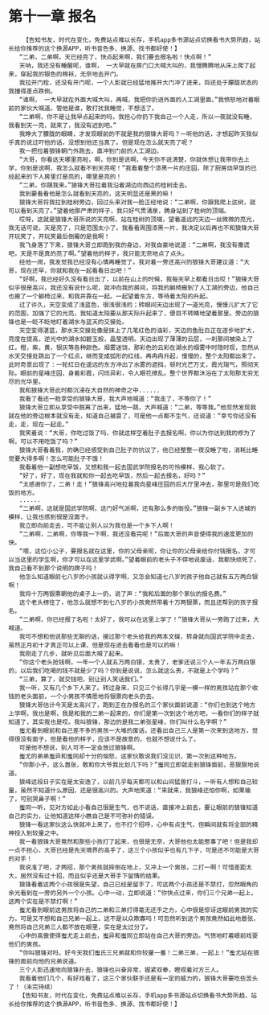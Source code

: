 # 第十一章 报名
        【告知书友，时代在变化，免费站点难以长存，手机app多书源站点切换看书大势所趋，站长给你推荐的这个换源APP，听书音色多、换源、找书都好使！】
       “二弟，二弟啊，天已经亮了，快点起来啊，我们要去报名啦！快点啊！”
       天呐，我还没有睡醒呢，谁啊， 一大早就在房门口大喊大叫的，我慢腾腾地从床上爬了起来，穿起我的银色的棉袄，无奈地去开门。
       我拉开门栓，还没有开门呢，一个人影就已经猛地推开大门冲了进来，将还处于朦胧状态的我撞得差点跌倒。
       “谁啊， 一大早就在外面大喊大叫，再喊，我把你扔进外面的人工湖里面。”我愤怒地对着眼前的家伙大喊道。管他是谁，敢打扰我睡觉，不想活了。
       “二弟啊，你不是让我早点起来的吗，我担心你扔下我自己一个人走，所以一夜就没有睡，我看到天一亮，就来了，我没有迟到吧。”
       我睁大了朦胧的眼睛，才发现眼前的不就是我的狼锋大哥吗？一听他的话，才想起昨天我似乎真的说过吓他的话，没想到他还当真了。但是现在怎么就天亮了呢？
       我一把拉着狼锋朝门外跑去，直冲到门前的人工湖边。
       “大哥，你看这天哪里亮啦，啊，你到是说啊，今天你不说清楚，你就休想让我带你去上学，你到是说啊，我怎么就看不到天亮呢！”我看着整个漆黑一片的庄园，除了厨房烧早饭的已经起来的下人房里灯是亮的，哪里是亮的！
       “二弟，你跟我来。”狼锋大哥拉着我沿着湖边向西边的桂树走去。
       我到要看看他是怎么就看到天亮的，这天明显还是黑的嘛！
       狼锋大哥将我拉到桂树旁边，回过头来对我一脸正经地说：“二弟啊，你跟我爬上这树，就可以看到天亮了。”望着他那严肃的样子，我只好气贯涌泉，腾身站到了桂树的顶端。
       哎呀，这就是狼锋大哥所说的天亮啊，站在桂树的顶端，望着遥远的天边一丝微微的亮光，我无话可说，天是亮了，只是范围太小了。我看看周围漆黑一片，我决定以后再也不和狼锋大哥开玩笑了，开玩笑最后倒霉的是我啊！
       我飞身落了下来，狼锋大哥立即跑到我的身边，对我自豪地说道：“二弟啊，我没有撒谎吧，天是不是真的亮了啊。”望着他的样子，我只能无奈地点了点头。
       经他一闹，我发觉我已经没有心情再睡觉了。我对着一旁还高兴的狼锋大哥建议道：“大哥，现在还早，你就和我在一起看看日出吧！”
       “好啊，我已经好久没有看日出了，以前在山上的时候，我每天早上都看日出哎！”狼锋大哥似乎很是高兴，我还没有说什么呢，就冲向我的房间，将我的躺椅搬到了人工湖的旁边，他自己也搬了一个躺椅过来，和我并靠在一起。一起望着东方，等待着太阳的升起。
       过了许久，天空变成了浅蓝色，很浅很浅的；转眼间天边出现了一道光亮，慢慢儿扩大了它的范围，加强了它的光亮，我知道太阳要从那天际升起来了，便目不转睛地望着那里。旁边的狼锋也是一眨不眨地盯着湖水与蓝天的交接处。
       天空变得湛蓝，那水天交接处像是抹上了几笔红色的油彩，天边的鱼肚白正在逐步地扩大，亮度在提高，逆光中的湖水如碧玉般，晶莹透明。天边出现了薄薄的云层，一刹那间被染上了红，橙，紫，黄，银灰等各种颜色。烟雾迷饶，那彩色的云彩在湖水的烟雾中时隐时现，忽然从水天交接处跳出了一个红点，继而变成弧形的红线，再冉冉升起，慢慢的，整个太阳都出来了。此时奇景出现了：一轮红日在遥远的东方冲出了水雾的遮挡，顿时光芒万丈，霞光瑞气，照彻天际。眼前的星峰庄园，身着彩霞，闪烁异彩，令人眼花缭乱。整个世界都沐浴在了太阳那无穷无尽的光华里。
       我和狼锋大哥此时都沉浸在大自然的神奇之中......
       我看了看还一脸享受的狼锋大哥，我大声地喊道：“我走了，不等你了！”
       狼锋大哥立即从享受中脱离了出来，猛地一跳，大声喊道：“二弟，等等我。”他忽然发现我就在他的旁边根本就没有走，知道自己被耍了，可是他一点都不生气，还说道：“幸亏你还没有走，走，现在一起走。”
       我笑着说：“大哥，你吃过饭了吗，你就这样空着肚子去报名啊，你以为你达到我的修为了啊，可以不用吃饭了吗？”
       狼锋大哥看着我，的确已经感受到自己肚子的抗议了，他已经整整一夜没睡了啦，消耗比睡觉要大得多啊！怎么可能肚子不饿！
       我看着他一副想吃早饭，又想和我一起去国武学院报名的可怜模样，我心软了。
       “好了，好了，现在我就和你一起去吃早饭，然后一起去报名，好吗？”
       “太感谢你了，二弟！走！”狼锋高兴地拉着我向星峰庄园的后大厅里冲去，那里可是我们吃饭的地方。
       ......
       “二弟啊，这就是国武学院啊，这门好气派啊，还有那么多的衙役。”狼锋一副乡下人进城的模样，让我也感到很是没面子。
       我立即向前走去，可不能让别人以为我也是一个乡下人啊！
       “二弟啊，二弟啊，你等我一下啊，我还没看完呢！”后面大哥的声音使得我的速度更加的快。
       “喂，这位小公子，要报名就在这里，你的父母亲呢，你让你的父母亲给你付钱报名，才可以当这里的学生啊，你才可以在这里学武啊。”望着眼前的老头子不停地说废话，我都快烦死了，我自己看不到那个说明的牌子吗！
       他怎么知道眼前七八岁的小孩就认得字啊，又怎会知道七八岁的孩子他自己就有五万两白银啊！
       我将十万两银票朝他的桌子上一扔，说了声：“我和后面的那个家伙的报名费。”
       这个老头楞住了，他怎么就想不到七八岁的小孩竟然带着十万两银票，而且还帮别的孩子报名。
       “二弟啊，你已经报了名啦！太好了，我可以在这里上学了！”狼锋大哥从一旁跑了过来，大喊道。
       我可不想和他说那些无聊的话，接过那个老头给我的两本文碟，转身就向国武学院中走去，虽然正月初十才真正可以上课，但是现在进去看看也是可以的嘛！
       我刚走了几步，就听见后面大喊了起来。
       “你这个老头抢钱啊，一年一个人就五万两白银，太贵了，老爹还说三个人一年五万两白银的，以后我们吃喝的钱不就是少了吗？你到是说说，怎么就这么贵，不就是上个学吗？”
       “三弟，算了，就交钱吧，别让别人笑话我们。”
       我一听，又有几个乡下人来了。转过身来，只见三个长得几乎是一模一样的男孩站在那个收钱的老头面前，一个小男孩不情愿地将银票向老头扔去。
       狼锋大哥估计今天是太高兴了，跑到正在办报名的三个家伙面前说道：“你们也到这个地方上学啊，我也是啊，我是和我的二弟一起来的，你们是第一次到这个地方吧，一看你们的样子就知道了，其实我也是哎。我叫狼锋，那边的是我二弟张星峰，你们叫什么名字啊？”
       蚩尤看到眼前和自己差不多的男孩一大堆的废话，还看出自己三人是第一次来到这地方，觉得很没有面子，但是看他的样子，应该不是故意的，也就不想说什么了。
       可是他不想说，别人可不一定会放过狼锋啊。
       蚩尤的弟弟蚩异和蚩同却十分的恼怒，这家伙敢说我们没见识，第一次到这种地方。
       “你那小子，这么嚣张，敢和你大爷我比划几下吗？”蚩同立即就走到狼锋面前，恶狠狠地说道。
       狼峰这段日子实在是太安逸了，以前几乎每天都可以和山间猛兽打斗，一听有人想和自己较量，虽然不知道什么原因，还是很高兴的。大声地笑道：“来就来，我狼峰还怕你啊，如果输了，可别哭鼻子啊！”
       蚩同一听，见对方如此小看自己很是生气，也不说话，直接冲上前去，要让眼前的狼锋知道自己的实力，让他知道这样小瞧自己是不可弥补的错误。
       狼锋一看这家伙这么快就冲上来了，也不打个招呼，心中有点生气，但瞬间就有将全部的精神投入到较量之中。
       我一看狼锋大哥竟然和那些小孩打了起来，也很是无奈，大哥他也太能惹事了吧！但是我却一点不担心，大哥已经是先天境界的高手了，这三个小孩似乎也有几下子，可是还不可能是大哥的对手！
       我说准了吧，才两招，那个男孩就摔倒在地上，又冲上一个男孩，二打一啊！可惜差距太大，居然没有过十招，而且似乎还是大哥手下留情的结果。
       狼锋看着这两个小孩很是失望，自己已经是留手了，可这两个小孩还是不禁打，忽然眼角的余光看到在一旁的另外一个小孩。心中一动，立即说道：“你快点过来，你们三个兄弟一起上，这两个实在是不禁打啊！”
       蚩尤看到眼前这男孩将自己的二弟和三弟打得毫无还手之力，心中很是惊讶这眼前男孩的实力，可是又不想和自己兄弟一起上，这不是以众欺寡吗！可忽然听到这个男孩竟然如此地嚣张，竟然将自己兄弟三人都不放在眼里，实在是太过分了。
       心中的高傲使得蚩尤走上前去，蚩异和蚩同立即站在自己大哥的旁边。气愤地盯着眼前戏耍他们的男孩。
       “你叫狼锋对吗，好今天我们蚩氏三兄弟就和你较量一番！二弟三弟，一起上！”蚩尤站在狼锋的面前向他的兄弟说道。
       三个人影迅速地向狼锋扑去，狼锋也兴奋异常，握紧双拳，瞪视着对方三人。
       我看着他们几个，有好戏看了，这三个家伙联手还是有一定的威力的，狼锋大哥要吃些苦头了！（未完待续）
       【告知书友，时代在变化，免费站点难以长存，手机app多书源站点切换看书大势所趋，站长给你推荐的这个换源APP，听书音色多、换源、找书都好使！】